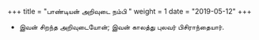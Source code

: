﻿+++
title = "பாண்டியன் அறிவுடை நம்பி  "
weight = 1
date = "2019-05-12"
+++


-  இவன் சிறந்த அறிவுடையோன்; இவன் காலத்து புலவர் பிசிராந்தையார். 
  
